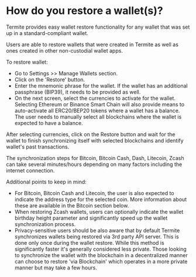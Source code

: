 # How do you restore a wallet(s)?

Termite provides easy wallet restore functionality for any wallet that was set up in a standard-compliant wallet.

Users are able to restore wallets that were created in Termite as well as ones created in other non-custodial wallet apps.

To restore wallet:

- Go to Settings >> Manage Wallets section.
- Click on the 'Restore' button.
- Enter the mnemonic phrase for the wallet. If the wallet has an additional passphrase (BIP39), it needs to be provided as well.
- On the next screen, select the currencies to activate for the wallet. Selecting Ethereum or Binance Smart Chain will also provide means to auto-activate all ERC20/BEP20 tokens where a wallet has a balance. The user needs to manually select all blockchains where the wallet is expected to have a balance.

After selecting currencies, click on the Restore button and wait for the wallet to finish synchronizing itself with selected blockchains and identify wallet's past transactions.

The synchronization steps for Bitcoin, Bitcoin Cash, Dash, Litecoin, Zcash can take several minutes/hours depending on many factors including the internet connection.

Additional points to keep in mind:

- For Bitcoin, Bitcoin Cash and Litecoin, the user is also expected to indicate the address type for the selected coin. More information about these are available in the Bitcoin section below.
- When restoring Zcash wallets, users can optionally indicate the wallet birthday height parameter and significantly speed up the wallet synchronization process.
- Privacy-sensitive users should be also aware that by default Termite synchronizes wallets being restored via 3rd party API server. This is done only once during the wallet restore. While this method is significantly faster it's generally considered less private. Those looking to synchronize the wallet with the blockchain in a decentralized manner can choose to restore 'via Blockchain' which operates in a more private manner but may take a few hours.



